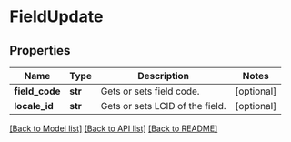 # FieldUpdate

## Properties
Name | Type | Description | Notes
------------ | ------------- | ------------- | -------------
**field_code** | **str** | Gets or sets field code. | [optional] 
**locale_id** | **str** | Gets or sets LCID of the field. | [optional] 

[[Back to Model list]](../README.md#documentation-for-models) [[Back to API list]](../README.md#documentation-for-api-endpoints) [[Back to README]](../README.md)

